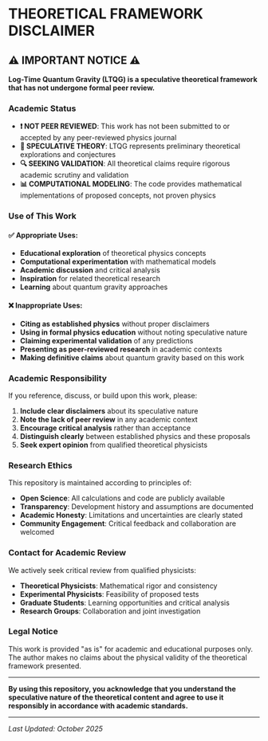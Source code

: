 # THEORETICAL FRAMEWORK DISCLAIMER

## ⚠️ IMPORTANT NOTICE ⚠️

**Log-Time Quantum Gravity (LTQG) is a speculative theoretical framework that has not undergone formal peer review.**

### Academic Status

- **❗ NOT PEER REVIEWED**: This work has not been submitted to or accepted by any peer-reviewed physics journal
- **🧪 SPECULATIVE THEORY**: LTQG represents preliminary theoretical explorations and conjectures
- **🔍 SEEKING VALIDATION**: All theoretical claims require rigorous academic scrutiny and validation
- **📊 COMPUTATIONAL MODELING**: The code provides mathematical implementations of proposed concepts, not proven physics

### Use of This Work

#### ✅ **Appropriate Uses:**
- **Educational exploration** of theoretical physics concepts
- **Computational experimentation** with mathematical models
- **Academic discussion** and critical analysis
- **Inspiration** for related theoretical research
- **Learning** about quantum gravity approaches

#### ❌ **Inappropriate Uses:**
- **Citing as established physics** without proper disclaimers
- **Using in formal physics education** without noting speculative nature
- **Claiming experimental validation** of any predictions
- **Presenting as peer-reviewed research** in academic contexts
- **Making definitive claims** about quantum gravity based on this work

### Academic Responsibility

If you reference, discuss, or build upon this work, please:

1. **Include clear disclaimers** about its speculative nature
2. **Note the lack of peer review** in any academic context
3. **Encourage critical analysis** rather than acceptance
4. **Distinguish clearly** between established physics and these proposals
5. **Seek expert opinion** from qualified theoretical physicists

### Research Ethics

This repository is maintained according to principles of:
- **Open Science**: All calculations and code are publicly available
- **Transparency**: Development history and assumptions are documented
- **Academic Honesty**: Limitations and uncertainties are clearly stated
- **Community Engagement**: Critical feedback and collaboration are welcomed

### Contact for Academic Review

We actively seek critical review from qualified physicists:
- **Theoretical Physicists**: Mathematical rigor and consistency
- **Experimental Physicists**: Feasibility of proposed tests
- **Graduate Students**: Learning opportunities and critical analysis
- **Research Groups**: Collaboration and joint investigation

### Legal Notice

This work is provided "as is" for academic and educational purposes only. The author makes no claims about the physical validity of the theoretical framework presented.

---

**By using this repository, you acknowledge that you understand the speculative nature of the theoretical content and agree to use it responsibly in accordance with academic standards.**

---

*Last Updated: October 2025*